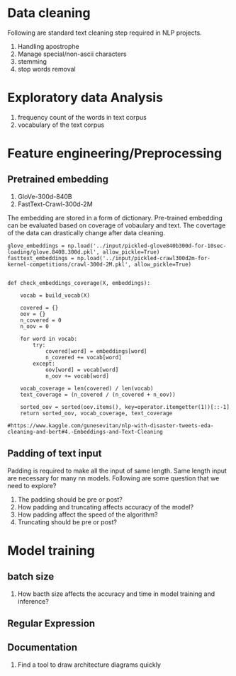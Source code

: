 
# Data cleaning

<p> Following are standard text cleaning step required in NLP projects.</p>

1. Handling apostrophe
2. Manage special/non-ascii characters
3. stemming
4. stop words removal

# Exploratory data Analysis

1. frequency count of the words in text corpus
2. vocabulary of the text corpus


# Feature engineering/Preprocessing

## Pretrained embedding


1. GloVe-300d-840B
2. FastText-Crawl-300d-2M

<p> The embedding are stored in a form of dictionary. Pre-trained embedding can be evaluated based on coverage of vobaulary and text. The covertage of the data can drastically change after data cleaning. </p>

```
glove_embeddings = np.load('../input/pickled-glove840b300d-for-10sec-loading/glove.840B.300d.pkl', allow_pickle=True)
fasttext_embeddings = np.load('../input/pickled-crawl300d2m-for-kernel-competitions/crawl-300d-2M.pkl', allow_pickle=True)


def check_embeddings_coverage(X, embeddings):
    
    vocab = build_vocab(X)    
    
    covered = {}
    oov = {}    
    n_covered = 0
    n_oov = 0
    
    for word in vocab:
        try:
            covered[word] = embeddings[word]
            n_covered += vocab[word]
        except:
            oov[word] = vocab[word]
            n_oov += vocab[word]
            
    vocab_coverage = len(covered) / len(vocab)
    text_coverage = (n_covered / (n_covered + n_oov))
    
    sorted_oov = sorted(oov.items(), key=operator.itemgetter(1))[::-1]
    return sorted_oov, vocab_coverage, text_coverage

#https://www.kaggle.com/gunesevitan/nlp-with-disaster-tweets-eda-cleaning-and-bert#4.-Embeddings-and-Text-Cleaning

```



## Padding of text input

<p>Padding is required to make all the input of same length. Same length input are necessary for many nn models. Following are some question that we need to explore?</p>

1. The padding should be pre or post? 
2. How padding and truncating affects accuracy of the model?
3. How padding affect the speed of the algorithm?
4. Truncating should be pre or post?


# Model training

## batch size
1. How bacth size affects the accuracy and time in model training and inference?




## Regular Expression






## Documentation

1. Find a tool to draw architecture diagrams quickly